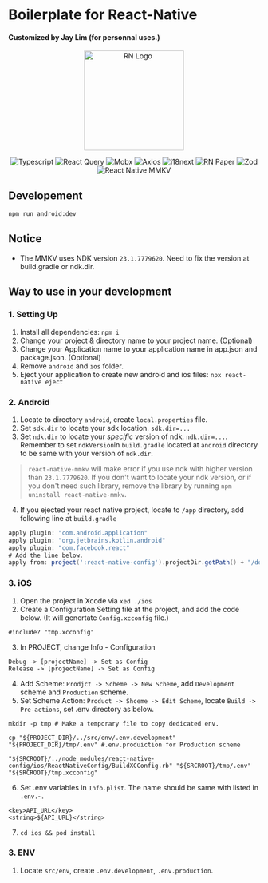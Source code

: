 # Boilerplate for React-Native
#### Customized by Jay Lim (for personnal uses.)

<p align="center">
  <a href="https://reactnative.dev/" target="blank"><img src="https://reactnative.dev/img/tiny_logo.png" width="200" alt="RN Logo" /></a>
</p>

<p align='center'>
<img alt="Typescript" src ="https://img.shields.io/badge/Typescript-3178C6.svg?&style=for-the-badge&logo=Typescript&logoColor=white"/>
<img alt="React Query" src ="https://img.shields.io/badge/Mobx-FF9955.svg?&style=for-the-badge&logo=mobx&logoColor=white"/>
<img alt="Mobx" src ="https://img.shields.io/badge/React Query-FF4154.svg?&style=for-the-badge&logo=reactquery&logoColor=white"/>
<img alt="Axios" src ="https://img.shields.io/badge/Axios-5A29E4.svg?&style=for-the-badge&logo=axios&logoColor=white"/>
<img alt="i18next" src ="https://img.shields.io/badge/i18next-26A69A.svg?&style=for-the-badge&logo=i18next&logoColor=white"/>
<img alt="RN Paper" src ="https://img.shields.io/badge/Material Design (React Native Paper)-757575.svg?&style=for-the-badge&logo=materialdesign&logoColor=white"/>
<img alt="Zod" src ="https://img.shields.io/badge/Zod-3E67B1.svg?&style=for-the-badge&logo=zod&logoColor=white"/>
<img alt="React Native MMKV" src ="https://img.shields.io/badge/React Native MMKV-231F20.svg?&style=for-the-badge&&logoColor=white"/>
</p>

## Developement
```bash
npm run android:dev
```

## Notice
- The MMKV uses NDK version `23.1.7779620`. Need to fix the version at build.gradle or ndk.dir.


## Way to use in your development
### 1. Setting Up
1. Install all dependencies: `npm i`
2. Change your project & directory name to your project name. (Optional)
3. Change your Application name to your application name in app.json and package.json. (Optional)
4. Remove `android` and `ios` folder.
5. Eject your application to create new android and ios files: `npx react-native eject`

### 2. Android
1. Locate to directory `android`, create `local.properties` file.
2. Set `sdk.dir` to locate your sdk location. `sdk.dir=...`
3. Set `ndk.dir` to locate your *specific* version of ndk. `ndk.dir=...`. Remember to set `ndkVersion`in `build.gradle` located at `android` directory to be same with your version of `ndk.dir`.
> `react-native-mmkv` will make error if you use ndk with higher version than `23.1.7779620`. If you don't want to locate your ndk version, or if you don't need such library, remove the library by running `npm uninstall react-native-mmkv`.
4. If you ejected your react native project, locate to `/app` directory, add following line at `build.gradle`
```gradle
apply plugin: "com.android.application"
apply plugin: "org.jetbrains.kotlin.android"
apply plugin: "com.facebook.react"
# Add the line below.
apply from: project(':react-native-config').projectDir.getPath() + "/dotenv.gradle"
```

### 3. iOS
1. Open the project in Xcode via `xed ./ios` 
2. Create a Configuration Setting file at the project, and add the code below. (It will genertate `Config.xcconfig` file.)
```xcode
#include? "tmp.xcconfig"
```
3. In PROJECT, change Info  - Configuration
```text
Debug -> [projectName] -> Set as Config 
Release -> [projectName] -> Set as Config
```
4. Add Scheme: `Prodjct -> Scheme -> New Scheme`, add `Development` scheme and `Production` scheme.
5. Set Scheme Action: `Product -> Shceme -> Edit Scheme`, locate `Build -> Pre-actions`, set .env directory as below.
```shell
mkdir -p tmp # Make a temporary file to copy dedicated env.

cp "${PROJECT_DIR}/../src/env/.env.development" "${PROJECT_DIR}/tmp/.env" #.env.produiction for Production scheme

"${SRCROOT}/../node_modules/react-native-config/ios/ReactNativeConfig/BuildXCConfig.rb" "${SRCROOT}/tmp/.env" "${SRCROOT}/tmp.xcconfig"

```
6. Set .env variables in `Info.plist`. The name should be same with listed in `.env.~`.
```plist
<key>API_URL</key>
<string>${API_URL}</string>
```
7. `cd ios && pod install`

### 3. ENV
1. Locate `src/env`, create `.env.development`, `.env.production`.

